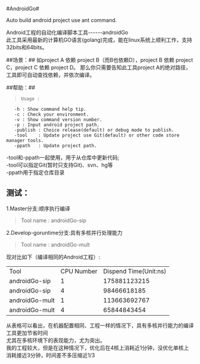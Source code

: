 #AndroidGo#

Auto build android project use ant command.

Android工程的自动化编译脚本工具------androidGo<br>
此工具采用最新的计算机GO语言(golang)完成，能在linux系统上顺利工作，支持32bits和64bits。

##场景：##
如project A 依赖 project B（而B也依赖D），project B 依赖 project C，project C 依赖 project D。
那么你只需要告知此工具project A的绝对路径，工具即可自动查找依赖，并依次编译。

##帮助：##
>     Usage :
       -h : Show command help tip.
       -c : Check your environment.
       -v : Show command version number.
       -p : Input android project path.
       -publish : Choice release(default) or debug mode to publish.
       -tool    : Update project use Git(default) or other code store manager tools.
       -ppath   : Update project path.
 -tool和-ppath一起使用，用于从仓库中更新代码;<br>
 -tool可以指定Git(暂时只支持Git)、svn、hg等<br>
 -ppath用于指定仓库目录
 
 测试：<br>
------------
 1.Master分支:顺序执行编译 
 >Tool name : androidGo-sip
 
 2.Develop-goruntime分支:具有多核并行处理能力 
 >Tool name : androidGo-mult
 
 现对比如下（编译相同的Android工程）:
 <table>
    <tr>
        <td>Tool</td><td>CPU Number</td><td>Dispend Time(Unit:ns)</td>
    </tr>
    <tr>
        <td>androidGo-sip</td><td>1</td><td>175881123215</td>
    </tr>
    <tr>
        <td>androidGo-sip</td><td>4</td><td>98466618185</td>
    </tr>
    <tr>
        <td>androidGo-mult</td><td>1</td><td>113663692767</td>
    </tr>
    <tr>
        <td>androidGo-mult</td><td>4</td><td>65844843454</td>
    </tr>
</table>
从表格可以看出，在机器配置相同、工程一样的情况下，具有多核并行能力的编译工具更加节省时间<br>
尤其在多核环境下的表现能力，尤为突出。<br>
我的工程较大，但是在这种情况下，优化后在4核上消耗近1分钟，没优化单核上消耗接近3分钟，时间差不多压缩近1/3

